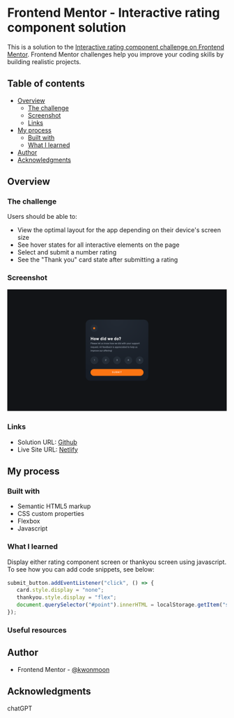 # Frontend Mentor - Interactive rating component solution

This is a solution to the [Interactive rating component challenge on Frontend Mentor](https://www.frontendmentor.io/challenges/interactive-rating-component-koxpeBUmI). Frontend Mentor challenges help you improve your coding skills by building realistic projects. 

## Table of contents

- [Overview](#overview)
  - [The challenge](#the-challenge)
  - [Screenshot](#screenshot)
  - [Links](#links)
- [My process](#my-process)
  - [Built with](#built-with)
  - [What I learned](#what-i-learned)
- [Author](#author)
- [Acknowledgments](#acknowledgments)

## Overview

### The challenge

Users should be able to:

- View the optimal layout for the app depending on their device's screen size
- See hover states for all interactive elements on the page
- Select and submit a number rating
- See the "Thank you" card state after submitting a rating

### Screenshot

![](./screenshot.png)

### Links

- Solution URL: [Github](https://github.com/kwonmoon/interactive-rating-component-main)
- Live Site URL: [Netlify](https://gleaming-kringle-d54b51.netlify.app/)

## My process

### Built with

- Semantic HTML5 markup
- CSS custom properties
- Flexbox
- Javascript

### What I learned

Display either rating component screen or thankyou screen using javascript.
To see how you can add code snippets, see below:

```js
submit_button.addEventListener("click", () => {
   card.style.display = "none";
   thankyou.style.display = "flex";
   document.querySelector("#point").innerHTML = localStorage.getItem("score");
});
```

### Useful resources

## Author

- Frontend Mentor - [@kwonmoon](https://www.frontendmentor.io/profile/kwonmoon)

## Acknowledgments

chatGPT